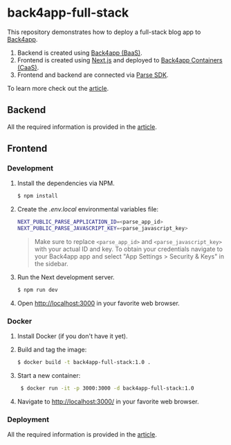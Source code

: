# back4app-full-stack

This repository demonstrates how to deploy a full-stack blog app to [Back4app](https://www.back4app.com/).

1. Backend is created using [Back4app (BaaS)](https://www.back4app.com/).
2. Frontend is created using [Next.js](https://nextjs.org/) and deployed to [Back4app Containers (CaaS)](https://www.back4app.com/container-as-a-service-caas).
3. Frontend and backend are connected via [Parse SDK](https://parseplatform.org/).

To learn more check out the [article](#).

## Backend

All the required information is provided in the [article](#).

## Frontend

### Development

1. Install the dependencies via NPM.

    ```bash
   $ npm install
   ```

2. Create the *.env.local* environmental variables file:

    ```bash
   NEXT_PUBLIC_PARSE_APPLICATION_ID=<parse_app_id>
   NEXT_PUBLIC_PARSE_JAVASCRIPT_KEY=<parse_javascript_key>
   ```

   > Make sure to replace `<parse_app_id>` and `<parse_javascript_key>` with your actual ID and key. To obtain your credentials navigate to your Back4app app and select "App Settings > Security & Keys" in the sidebar.

3. Run the Next development server.

    ```bash
   $ npm run dev
   ```

4. Open [http://localhost:3000](http://localhost:3000) in your favorite web browser.

### Docker

1. Install Docker (if you don't have it yet).

2. Build and tag the image:
    ```sh
    $ docker build -t back4app-full-stack:1.0 .
    ```

3. Start a new container:
   ```sh
    $ docker run -it -p 3000:3000 -d back4app-full-stack:1.0
    ```

4. Navigate to [http://localhost:3000/](http://localhost:3000/) in your favorite web browser.

### Deployment

All the required information is provided in the [article](#).

